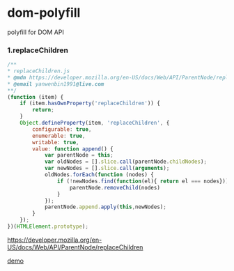 # dom-polyfill

polyfill for DOM API

### 1.replaceChildren

```js
/**
* replaceChildren.js
* @mdn https://developer.mozilla.org/en-US/docs/Web/API/ParentNode/replaceChildren
* @email yanwenbin1991@live.com
**/
(function (item) {
    if (item.hasOwnProperty('replaceChildren')) {
        return;
    }
    Object.defineProperty(item, 'replaceChildren', {
        configurable: true,
        enumerable: true,
        writable: true,
        value: function append() {
            var parentNode = this;
            var oldNodes = [].slice.call(parentNode.childNodes);
            var newNodes = [].slice.call(arguments);
            oldNodes.forEach(function (nodes) {
                if (!newNodes.find(function(el){ return el === nodes})) {
                    parentNode.removeChild(nodes)
                }
            });
            parentNode.append.apply(this,newNodes);
        }
    });
})(HTMLElement.prototype);
```

https://developer.mozilla.org/en-US/docs/Web/API/ParentNode/replaceChildren

[demo](https://xboxyan.codelabo.cn/dom-polyfill/demo/replaceChildren.html)
